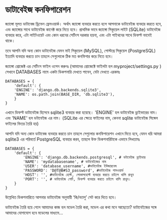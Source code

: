# ডাটাবেইজ কনফিগারেশন

জ্যাঙ্গো মূলত ডাটাবেজ ড্রিভেন ফ্রেমওয়ার্ক। অর্থাৎ জ্যাঙ্গো ব্যবহার করতে হলে আপনাকে ডাটাবেইজ ব্যবহার করতে হবে, এবং জ্যাঙ্গোর সাথে ডাটাবেইজ কানেক্ট করে নিতে হবে। প্রাথমিক ভাবে জ্যাঙ্গো সিকুয়েল লাইট \(SQLite\) ডাটাবেইজ ব্যবহার করে, এটা লাইটওয়েট এবং কোন ধরনের সেটিংস দরকার হয়না, এবং এটা পাইথনের সাথে ডিফল্ট ভাবেই থাকে।

তবে আপনি যদি অন্য কোন ডাটাবেইজ যেমন মাই সিকুয়েল \(MySQL\), পোস্টগ্রে সিকুয়েল \(PostgreSQL\) ইত্যাদি ব্যবহার করতে চান তাহলে সেগুলোকে ঠিক মত কনফিগার করে নিতে হবে।

জ্যাঙ্গো প্রোজেক্ট এর সেটিংস ফাইল ওপেন করুনঃ \(আমাদের প্রোজেক্টে ফাইলটা হল myproject/settings.py \) সেখানে DATABASES নামে একটা ডিকশনারি দেখতে পাবেন, যেটা দেখতে এরকমঃ

```text
DATABASES = {
    'default': {
    'ENGINE': 'django.db.backends.sqlite3',
    'NAME': os.path.join(BASE_DIR, 'db.sqlite3'),
    }
}
```

এখানে ডিফল্ট ডাটাবেইজ হিসেবে sqlite3 ব্যবহার করা হয়েছে। 'ENGINE' হল ডাটাবেইজ ড্রাইভারের নাম। এবং 'NAME' হল ডটাবেইজ এর নাম। \(SQLite এর ক্ষেত্রে ফাইলের নাম, কেননা sqlite ডাটাবেইজ সিঙ্গেল ফাইলের ভিতর তৈরি হয়\)

আপনি যদি অন্য কোন ডাটাবেজ ব্যবহার করতে চান তাহলে সেগুলোর কনফিগারেশন এখানে দিতে হবে, যেমন ধরি আমরা sqlite3 এর পরিবর্তে PostgreSQL ব্যবহার করব, তাহলে উক্ত ডিকশনারিটাকে এভাবে লিখতামঃ

```text
DATABASES = {
    'default': {
        'ENGINE': 'django.db.backends.postgresql', # ডটাবেইজ ড্রাইভার
        'NAME': 'mydatabasename', # ডাটাবেইজের নাম
        'USER': 'database_username', #ডাটাবেইজ ইউজারনেম
        'PASSWORD': 'D@T@B#S3_password', #ডাটাবেইজ পাসওয়ার্ড
        'HOST': '', #ডাটাবেইজ হোস্ট, লোকালহোস্ট ব্যবহার করতে চাইলে খালি রাখুন
        'PORT': '', # ডাটাবেইজ পোর্ট, ডিফল্ট ব্যবহার করতে চাইলে খালি রাখুন।
    }
}
```

উল্লেখিত ডিকশনারিতে আপনার ডাটাবেইজ অনুযায়ী ‘কি/ভ্যালু’ সেট করে দিতে হবে।

ডাটাবেইজ তৈরি হয়ে গেলে আমাদের কাজ হল মডেল তৈরি করা, মডেল এর কথা মনে আছেতো? ডাটাবেইজের সঙ্গে আমাদের যোগাযোগ হবে মডেলের মাধ্যমে...

